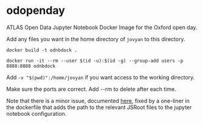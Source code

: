 # odopenday

ATLAS Open Data Jupyter Notebook Docker Image for the Oxford open day.

Add any files you want in the home directory of `jovyan` to this directory.

`docker build -t odnbdock .`

`docker run -it --rm --user $(id -u):$(id -g) --group-add users -p 8888:8888 odnbdock`

Add `-v "$(pwd)":/home/jovyan` if you want access to the working directory.

Make sure the ports are correct. Add --rm to delete after each time.

Note that there is a minor issue, documented [here](https://github.com/root-project/jsroot/issues/166), fixed by a one-liner in the dockerfile that adds the path to the relevant JSRoot files to the jupyter notebook configuration.
